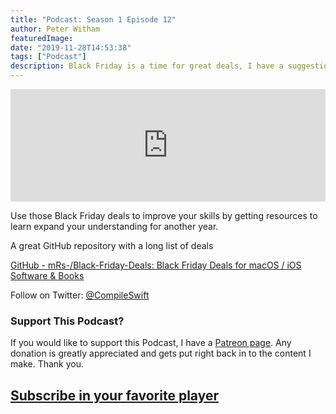 ```yaml
---
title: "Podcast: Season 1 Episode 12"
author: Peter Witham
featuredImage:
date: "2019-11-28T14:53:38"
tags: ["Podcast"]
description: Black Friday is a time for great deals, I have a suggestion, invest in you.
---
```


<iframe width="100%" height="180" frameborder="no" scrolling="no" seamless src="https://share.transistor.fm/e/f855b84e/dark"></iframe>

Use those Black Friday deals to improve your skills by getting resources to learn expand your understanding for another year.

A great GitHub repository with a long list of deals

[GitHub - mRs-/Black-Friday-Deals: Black Friday Deals for macOS / iOS Software & Books](https://github.com/mRs-/Black-Friday-Deals/)

Follow on Twitter: [@CompileSwift](https://twitter.com/compileswift)

### Support This Podcast?

If you would like to support this Podcast, I have a [Patreon page](https://patreon.com/pwcom). Any donation is greatly appreciated and gets put right back in to the content I make.
Thank you.

## [Subscribe in your favorite player](https://pw.d.pr/5TbjRs)
